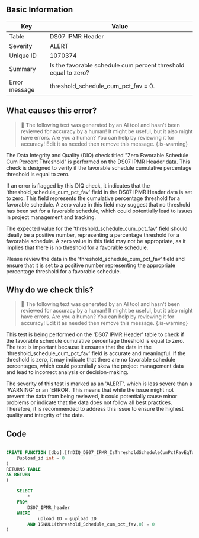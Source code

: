 ## Basic Information
| Key         | Value          |
|-------------|----------------|
| Table       | DS07 IPMR Header |
| Severity    | ALERT |
| Unique ID   | 1070374   |
| Summary     | Is the favorable schedule cum percent threshold equal to zero? |
| Error message | threshold_schedule_cum_pct_fav = 0. |

## What causes this error?

> :robot: The following text was generated by an AI tool and hasn't been reviewed for accuracy by a human! It might be useful, but it also might have errors. Are you a human? You can help by reviewing it for accuracy! Edit it as needed then remove this message.
{.is-warning}

The Data Integrity and Quality (DIQ) check titled "Zero Favorable Schedule Cum Percent Threshold" is performed on the DS07 IPMR Header data. This check is designed to verify if the favorable schedule cumulative percentage threshold is equal to zero.

If an error is flagged by this DIQ check, it indicates that the 'threshold_schedule_cum_pct_fav' field in the DS07 IPMR Header data is set to zero. This field represents the cumulative percentage threshold for a favorable schedule. A zero value in this field may suggest that no threshold has been set for a favorable schedule, which could potentially lead to issues in project management and tracking.

The expected value for the 'threshold_schedule_cum_pct_fav' field should ideally be a positive number, representing a percentage threshold for a favorable schedule. A zero value in this field may not be appropriate, as it implies that there is no threshold for a favorable schedule. 

Please review the data in the 'threshold_schedule_cum_pct_fav' field and ensure that it is set to a positive number representing the appropriate percentage threshold for a favorable schedule.
## Why do we check this?

> :robot: The following text was generated by an AI tool and hasn't been reviewed for accuracy by a human! It might be useful, but it also might have errors. Are you a human? You can help by reviewing it for accuracy! Edit it as needed then remove this message.
{.is-warning}

This test is being performed on the 'DS07 IPMR Header' table to check if the favorable schedule cumulative percentage threshold is equal to zero. The test is important because it ensures that the data in the 'threshold_schedule_cum_pct_fav' field is accurate and meaningful. If the threshold is zero, it may indicate that there are no favorable schedule percentages, which could potentially skew the project management data and lead to incorrect analysis or decision-making.

The severity of this test is marked as an 'ALERT', which is less severe than a 'WARNING' or an 'ERROR'. This means that while the issue might not prevent the data from being reviewed, it could potentially cause minor problems or indicate that the data does not follow all best practices. Therefore, it is recommended to address this issue to ensure the highest quality and integrity of the data.
## Code

```sql

CREATE FUNCTION [dbo].[fnDIQ_DS07_IPMR_IsThresholdScheduleCumPctFavEqToZero] (
	@upload_id int = 0
)
RETURNS TABLE
AS RETURN
(
	
	SELECT 
		*
	FROM
		DS07_IPMR_header
	WHERE
			upload_ID = @upload_ID
		AND ISNULL(threshold_Schedule_cum_pct_fav,0) = 0
)
```
